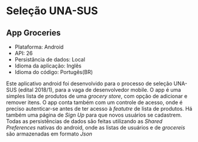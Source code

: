 # Seleção UNA-SUS

## App Groceries
* Plataforma: Android
* API: 26
* Persistância de dados: Local
* Idioma da aplicação: Inglês
* Idioma do código: Portugês(BR)

Este aplicativo android foi desenvolvido para o processo de seleção UNA-SUS (edital 2018/1), para a vaga de desenvolvedor mobile. 
O app é uma simples lista de produtos de uma _grocery store_, com opção de adicionar e remover itens. O app conta também com um controle de acesso, onde é preciso autenticar-se antes de ter acesso à _featutre_ de lista de produtos.
Há também uma página de _Sign Up_ para que novos usuários se cadastrem. Todas as persistências de dados são feitas utilizando as _Shared Preferences_ nativas do android, onde as listas de usuários e de _grocereis_ são armazenadas em formato _Json_
